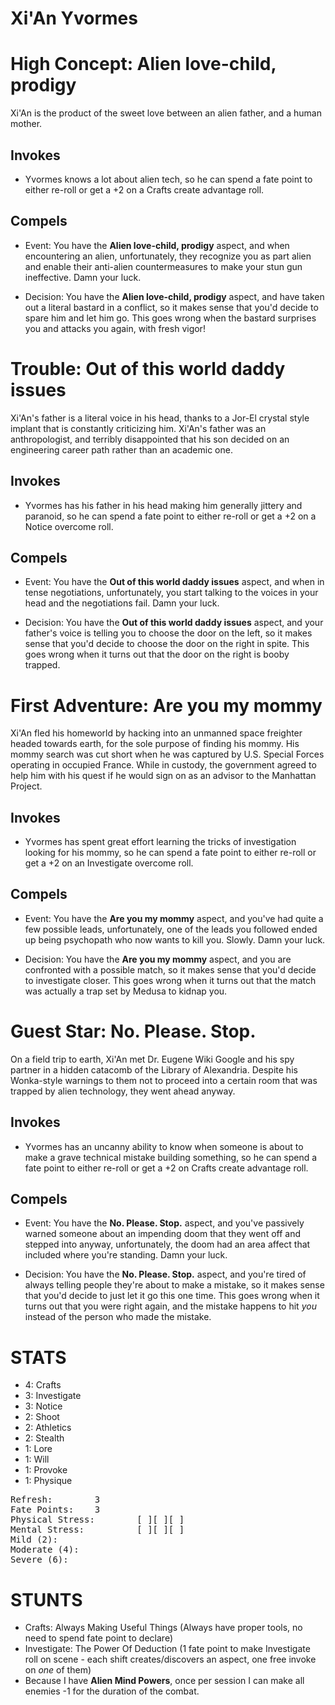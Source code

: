 # Xi'An Yvormes

# High Concept: Alien love-child, prodigy

Xi'An is the product of the sweet love between an alien father, and a human mother.

## Invokes

* Yvormes knows a lot about alien tech, so he can spend a fate point to either re-roll or get a +2 on a Crafts create advantage roll.

## Compels

* Event: You have the **Alien love-child, prodigy** aspect, and when encountering an alien, unfortunately, they recognize you as part alien and enable their anti-alien countermeasures to make your stun gun ineffective.  Damn your luck.

* Decision: You have the **Alien love-child, prodigy** aspect, and have taken out a literal bastard in a conflict, so it makes sense that you'd decide to spare him and let him go.  This goes wrong when the bastard surprises you and attacks you again, with fresh vigor!

# Trouble: Out of this world daddy issues

Xi'An's father is a literal voice in his head, thanks to a Jor-El crystal style implant that is constantly criticizing him.  Xi'An's father was an anthropologist, and terribly disappointed that his son decided on an engineering career path rather than an academic one.

## Invokes

* Yvormes has his father in his head making him generally jittery and paranoid, so he can spend a fate point to either re-roll or get a +2 on a Notice overcome roll.

## Compels

* Event: You have the **Out of this world daddy issues** aspect, and when in tense negotiations, unfortunately, you start talking to the voices in your head and the negotiations fail.  Damn your luck.

* Decision: You have the **Out of this world daddy issues** aspect, and your father's voice is telling you to choose the door on the left, so it makes sense that you'd decide to choose the door on the right in spite.  This goes wrong when it turns out that the door on the right is booby trapped.

# First Adventure: Are you my mommy

Xi'An fled his homeworld by hacking into an unmanned space freighter headed towards earth, for the sole purpose of finding his mommy.  His mommy search was cut short when he was captured by U.S. Special Forces operating in occupied France.  While in custody, the government agreed to help him with his quest if he would sign on as an advisor to the Manhattan Project.

## Invokes

* Yvormes has spent great effort learning the tricks of investigation looking for his mommy, so he can spend a fate point to either re-roll or get a +2 on an Investigate overcome roll.

## Compels

* Event: You have the **Are you my mommy** aspect, and you've had quite a few possible leads, unfortunately, one of the leads you followed ended up being psychopath who now wants to kill you.  Slowly.  Damn your luck.

* Decision: You have the **Are you my mommy** aspect, and you are confronted with a possible match, so it makes sense that you'd decide to investigate closer.  This goes wrong when it turns out that the match was actually a trap set by Medusa to kidnap you.

# Guest Star: No.  Please.  Stop.

On a field trip to earth, Xi'An met Dr. Eugene Wiki Google and his spy partner in a hidden catacomb of the Library of Alexandria.  Despite his Wonka-style warnings to them not to proceed into a certain room that was trapped by alien technology, they went ahead anyway.

## Invokes

* Yvormes has an uncanny ability to know when someone is about to make a grave technical mistake building something, so he can spend a fate point to either re-roll or get a +2 on Crafts create advantage roll.

## Compels

* Event: You have the **No.  Please.  Stop.** aspect, and you've passively warned someone about an impending doom that they went off and stepped into anyway, unfortunately, the doom had an area affect that included where you're standing.  Damn your luck.

* Decision: You have the **No.  Please.  Stop.** aspect, and you're tired of always telling people they're about to make a mistake, so it makes sense that you'd decide to just let it go this one time.  This goes wrong when it turns out that you were right again, and the mistake happens to hit *you* instead of the person who made the mistake.

# STATS

* 4: Crafts
* 3: Investigate
* 3: Notice
* 2: Shoot
* 2: Athletics
* 2: Stealth
* 1: Lore
* 1: Will
* 1: Provoke
* 1: Physique

<pre>
Refresh: 		3
Fate Points: 	3
Physical Stress: 		[ ][ ][ ]
Mental Stress: 			[ ][ ][ ]
Mild (2): 
Moderate (4):
Severe (6):
</pre>

# STUNTS

* Crafts: Always Making Useful Things (Always have proper tools, no need to spend fate point to declare)
* Investigate: The Power Of Deduction (1 fate point to make Investigate roll on scene - each shift creates/discovers an aspect, one free invoke on *one* of them)
* Because I have **Alien Mind Powers**, once per session I can make all enemies -1 for the duration of the combat.